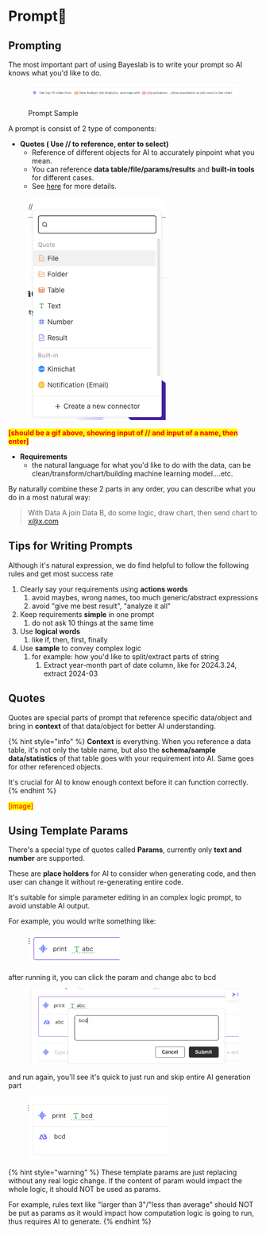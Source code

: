 # Prompt🔮

## Prompting

The most important part of using Bayeslab is to write your prompt so AI knows what you'd like to do.&#x20;

<figure><img src="../.gitbook/assets/image (12).png" alt=""><figcaption><p>Prompt Sample</p></figcaption></figure>

A prompt is consist of 2 type of components:

* **Quotes ( Use // to reference, enter to select)**
  * Reference of different objects for AI to accurately pinpoint what you mean.
  * You can reference **data table/file/params/results** and **built-in tools** for different cases.
  * See [here](prompt.md#quotes) for more details.

<figure><img src="../.gitbook/assets/image (21).png" alt=""><figcaption></figcaption></figure>

<mark style="color:red;">**\[should be a gif above, showing input of // and input of a name, then enter]**</mark>

* **Requirements**
  * the natural language for what you'd like to do with the data, can be clean/transform/chart/building machine learning model....etc.



By naturally combine these  2 parts in any order, you can describe what you do in a most natural way:

> With Data A join Data B,  do some logic,  draw chart, then send chart to x@x.com

## Tips for Writing Prompts

Although it's natural expression, we do find helpful to follow the following rules and get most success rate

1. Clearly say your requirements using **actions words**
   1. avoid maybes, wrong names, too much generic/abstract expressions
   2. avoid "give me best result", "analyze it all"
2. Keep requirements **simple** in one prompt
   1. do not ask 10 things at the same time
3. Use **logical words**
   1. like if, then, first, finally
4. Use **sample** to convey complex logic
   1. for example: how you'd like to split/extract parts of string
      1. Extract year-month part of date column,  like for 2024.3.24, extract 2024-03

## Quotes

Quotes are special parts of prompt that reference specific data/object and bring in **context** of that data/object for better AI understanding.

{% hint style="info" %}
**Context** is everything.  When you reference a data table, it's not only the table name, but also the **schema/sample data/statistics** of that table goes with your requirement into AI.  Same goes for other referenced objects.



It's crucial for AI to know enough context before it can function correctly.&#x20;
{% endhint %}

<mark style="color:red;">\[image]</mark>

## Using Template Params

There's a special type of quotes called **Params**, currently only **text and number** are supported.&#x20;

These are **place holders** for AI to consider when generating code, and then user can change it without re-generating entire code.&#x20;

It's suitable for simple parameter editing in an complex logic prompt, to avoid unstable AI output.



For example, you would write something like:

<figure><img src="../.gitbook/assets/image (40).png" alt=""><figcaption></figcaption></figure>

after running it, you can click the param and change abc to bcd

<figure><img src="../.gitbook/assets/image (41).png" alt=""><figcaption></figcaption></figure>

and run again, you'll see it's quick to just run and skip entire AI generation part

<figure><img src="../.gitbook/assets/image (42).png" alt=""><figcaption></figcaption></figure>

{% hint style="warning" %}
These template params are just replacing without any real logic change. If the content of param would impact the whole logic, it should NOT be used as params.



For example,  rules text like "larger than 3"/"less than average" should NOT be put as params as it would impact how computation logic is going to run, thus requires AI to generate.
{% endhint %}



